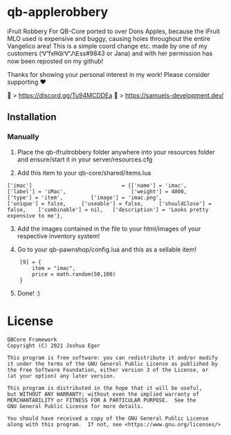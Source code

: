 # qb-applerobbery
iFruit Robbery For QB-Core ported to over Dons Apples, because the iFruit MLO used is expensive and buggy, causing holes throughout the entire Vangelico area!
This is a simple coord change etc. made by one of my customers (ᏉfxᏒᎶᎥᏉᏁᎬss#9843 or Jana) and with her permission has now been reposted on my github!


Thanks for showing your personal interest in my work! 
Please consider supporting ❤

🔗 > https://discord.gg/Tu94MCDDEa
🔗 > https://samuels-development.dev/


## Installation
### Manually
1. Place the qb-ifruitrobbery folder anywhere into your resources folder and ensure/start it in your server/resources.cfg

2. Add this item to your qb-core/shared/items.lua

```['imac']                             = {['name'] = 'imac',                               ['label'] = 'iMac',                     ['weight'] = 4000,         ['type'] = 'item',         ['image'] = 'imac.png',                         ['unique'] = false,     ['useable'] = false,     ['shouldClose'] = false,    ['combinable'] = nil,   ['description'] = 'Looks pretty expensive to me'},```


3. Add the images contained in the file to your html/images of your respective inventory system!

4. Go to your qb-pawnshop/config.lua and this as a sellable item!

```
    [9] = {
        item = "imac",
        price = math.random(50,100)
    }
```

5. Done! :)


# License

    QBCore Framework
    Copyright (C) 2021 Joshua Eger

    This program is free software: you can redistribute it and/or modify
    it under the terms of the GNU General Public License as published by
    the Free Software Foundation, either version 3 of the License, or
    (at your option) any later version.

    This program is distributed in the hope that it will be useful,
    but WITHOUT ANY WARRANTY; without even the implied warranty of
    MERCHANTABILITY or FITNESS FOR A PARTICULAR PURPOSE.  See the
    GNU General Public License for more details.

    You should have received a copy of the GNU General Public License
    along with this program.  If not, see <https://www.gnu.org/licenses/>

